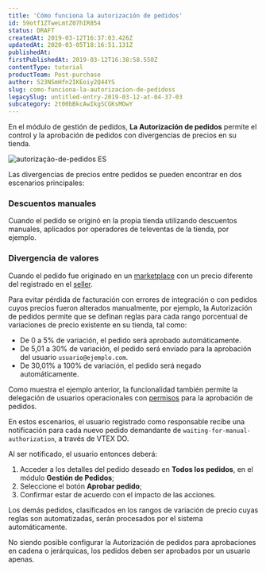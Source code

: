 ```yaml
---
title: 'Cómo funciona la autorización de pedidos'
id: 59otf1ZTweLmtZ07hIR854
status: DRAFT
createdAt: 2019-03-12T16:37:03.426Z
updatedAt: 2020-03-05T18:16:51.131Z
publishedAt: 
firstPublishedAt: 2019-03-12T16:38:58.550Z
contentType: tutorial
productTeam: Post-purchase
author: 523NSmHfn2IKEoiy2Q44YS
slug: como-funciona-la-autorizacion-de-pedidoss
legacySlug: untitled-entry-2019-03-12-at-04-37-03
subcategory: 2t00bBkcAwIkgSCGKsMOwY
---
```


En el módulo de gestión de pedidos, __La Autorización de pedidos__ permite el control y la aprobación de pedidos con divergencias de precios en su tienda.

![autorização-de-pedidos ES](//images.ctfassets.net/alneenqid6w5/7bov7XWzWzQ2qFPZ5OnJg7/3044ddd44a533fbd7a5d2499e7353374/autoriza____o-de-pedidos__ES.png)
 
Las divergencias de precios entre pedidos se pueden encontrar en dos escenarios principales:

### Descuentos manuales
 
Cuando el pedido se originó en la propia tienda utilizando descuentos manuales, aplicados por operadores de televentas de la tienda, por ejemplo.
 
### Divergencia de valores
 
Cuando el pedido fue originado en un [marketplace](https://help.vtex.com/tutorial/que-es-un-marketplace--680lLJTnmEAmekcC0MIea8) con un precio diferente del registrado en el [seller](https://help.vtex.com/tutorial/que-es-un-seller--5FkLvhZ3Few4CWWIuYOK2w).

Para evitar pérdida de facturación con errores de integración o con pedidos cuyos precios fueron alterados manualmente, por ejemplo, la Autorización de pedidos permite que se definan reglas para cada rango porcentual de variaciones de precio existente en su tienda, tal como:
 
- De 0 a 5% de variación, el pedido será aprobado automáticamente.
- De 5,01 a 30% de variación, el pedido será enviado para la aprobación del usuario `usuario@ejemplo.com`.
- De 30,01% a 100% de variación, el pedido será negado automáticamente.
 
Como muestra el ejemplo anterior, la funcionalidad también permite la delegación de usuarios operacionales con [permisos](https://help.vtex.com/tutorial/cómo-crear-un-perfil-de-acceso--tutorials_526) para la aprobación de pedidos.
 
En estos escenarios, el usuario registrado como responsable recibe una notificación para cada nuevo pedido demandante de `waiting-for-manual-authorization`, a través de VTEX DO.
 
Al ser notificado, el usuario entonces deberá:
 
1. Acceder a los detalles del pedido deseado en <strong>Todos los pedidos</strong>, en el módulo <strong>Gestión de Pedidos</strong>;
2. Seleccione el botón <strong>Aprobar pedido</strong>;
3. Confirmar estar de acuerdo con el impacto de las acciones.
 
Los demás pedidos, clasificados en los rangos de variación de precio cuyas reglas son automatizadas, serán procesados por el sistema automáticamente.
 
<div class="alert alert-warning">
No siendo posible configurar la Autorización de pedidos para aprobaciones en cadena o jerárquicas, los pedidos deben ser aprobados por un usuario apenas.
</div>

